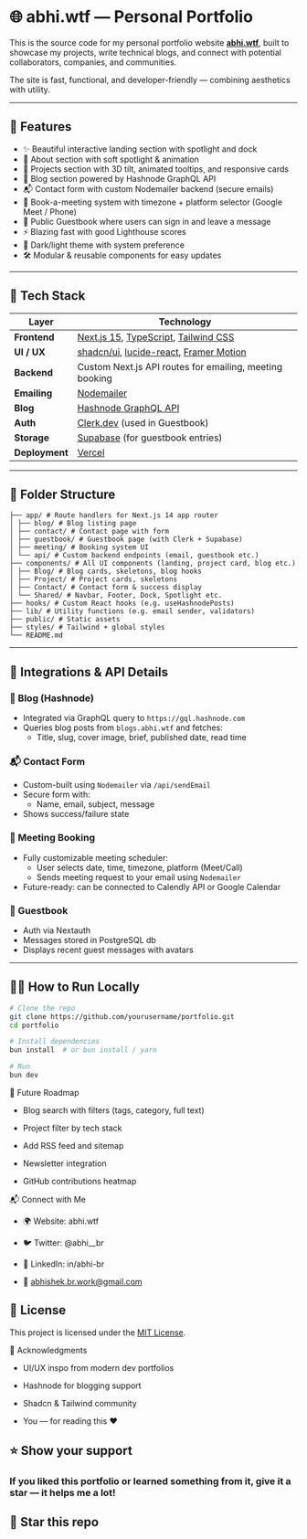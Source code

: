 # 🌐 abhi.wtf — Personal Portfolio

This is the source code for my personal portfolio website [**abhi.wtf**](https://abhi.wtf), built to showcase my projects, write technical blogs, and connect with potential collaborators, companies, and communities.

The site is fast, functional, and developer-friendly — combining aesthetics with utility.

---

## 🚀 Features

- ✨ Beautiful interactive landing section with spotlight and dock
- 📖 About section with soft spotlight & animation
- 🧠 Projects section with 3D tilt, animated tooltips, and responsive cards
- 📝 Blog section powered by Hashnode GraphQL API
- 📬 Contact form with custom Nodemailer backend (secure emails)
- 📅 Book-a-meeting system with timezone + platform selector (Google Meet / Phone)
- 💬 Public Guestbook where users can sign in and leave a message
- ⚡ Blazing fast with good Lighthouse scores
- 🌙 Dark/light theme with system preference
- 🛠️ Modular & reusable components for easy updates

---

## 🧰 Tech Stack

| Layer       | Technology                                                                 |
|-------------|-----------------------------------------------------------------------------|
| **Frontend**| [Next.js 15](https://nextjs.org/), [TypeScript](https://www.typescriptlang.org/), [Tailwind CSS](https://tailwindcss.com/) |
| **UI / UX** | [shadcn/ui](https://ui.shadcn.com/), [lucide-react](https://lucide.dev/), [Framer Motion](https://www.framer.com/motion/) |
| **Backend** | Custom Next.js API routes for emailing, meeting booking                    |
| **Emailing**| [Nodemailer](https://nodemailer.com/)                                      |
| **Blog**    | [Hashnode GraphQL API](https://hashnode.com)                              |
| **Auth**    | [Clerk.dev](https://clerk.dev) (used in Guestbook)                         |
| **Storage** | [Supabase](https://supabase.com) (for guestbook entries)                   |
| **Deployment** | [Vercel](https://vercel.com)                                            |

---

## 📁 Folder Structure


```
├── app/ # Route handlers for Next.js 14 app router
│ ├── blog/ # Blog listing page
│ ├── contact/ # Contact page with form
│ ├── guestbook/ # Guestbook page (with Clerk + Supabase)
│ ├── meeting/ # Booking system UI
│ └── api/ # Custom backend endpoints (email, guestbook etc.)
├── components/ # All UI components (landing, project card, blog etc.)
│ ├── Blog/ # Blog cards, skeletons, blog hooks
│ ├── Project/ # Project cards, skeletons
│ ├── Contact/ # Contact form & success display
│ └── Shared/ # Navbar, Footer, Dock, Spotlight etc.
├── hooks/ # Custom React hooks (e.g. useHashnodePosts)
├── lib/ # Utility functions (e.g. email sender, validators)
├── public/ # Static assets
├── styles/ # Tailwind + global styles
└── README.md
```


---

## 🔌 Integrations & API Details

### 🔗 Blog (Hashnode)

- Integrated via GraphQL query to `https://gql.hashnode.com`
- Queries blog posts from `blogs.abhi.wtf` and fetches:
  - Title, slug, cover image, brief, published date, read time

### 📬 Contact Form

- Custom-built using `Nodemailer` via `/api/sendEmail`
- Secure form with:
  - Name, email, subject, message
- Shows success/failure state

### 📅 Meeting Booking

- Fully customizable meeting scheduler:
  - User selects date, time, timezone, platform (Meet/Call)
  - Sends meeting request to your email using `Nodemailer`
- Future-ready: can be connected to Calendly API or Google Calendar

### 💬 Guestbook

- Auth via Nextauth
- Messages stored in PostgreSQL db
- Displays recent guest messages with avatars

---

## 🧑‍💻 How to Run Locally

```bash
# Clone the repo
git clone https://github.com/yourusername/portfolio.git
cd portfolio

# Install dependencies
bun install  # or bun install / yarn

# Run
bun dev
```

🎯 Future Roadmap

*  Blog search with filters (tags, category, full text)

*  Project filter by tech stack

*  Add RSS feed and sitemap

*  Newsletter integration

*  GitHub contributions heatmap

📬 Connect with Me

* 🌍 Website: abhi.wtf

* 🐦 Twitter: @abhi__br

* 💼 LinkedIn: in/abhi-br

* 📧 abhishek.br.work@gmail.com


## 📝 License

This project is licensed under the [MIT License](./LICENSE).

🙌 Acknowledgments

* UI/UX inspo from modern dev portfolios

* Hashnode for blogging support

* Shadcn & Tailwind community

* You — for reading this ❤️

## ⭐️ Show your support
### If you liked this portfolio or learned something from it, give it a star — it helps me a lot!

## 🌟 Star this repo